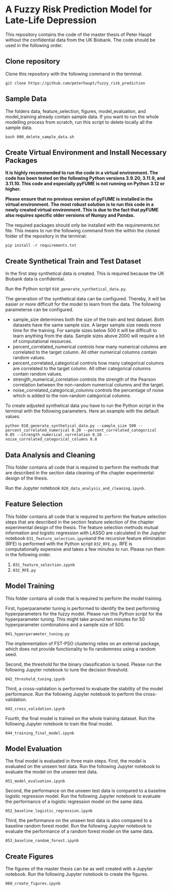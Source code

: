 # A Fuzzy Risk Prediction Model for Late-Life Depression

This repository contains the code of the master thesis of Peter Haupt without the confidential data from the UK Biobank. The code should be used in the following order.

## Clone repository

Clone this repository with the following command in the terminal.

`git clone https://github.com/peterhaupt/fuzzy_risk_prediction`

## Sample Data

The folders data, feature_selection, figures, model_evaluation, and model_training already contain sample data. If you want to run the whole modelling process from scratch, run this script to delete locally all the sample data.

`bash 000_delete_sample_data.sh`

## Create Virtual Environment and Install Necessary Packages

**It is highly recommended to run the code in a virtual environment. The code has been tested on the following Python versions 3.9.20, 3.11.9, and 3.11.10. This code and especially pyFUME is not running on Python 3.12 or higher.**

**Please ensure that no previous version of pyFUME is installed in the virtual environment. The most robust solution is to run this code in a newly created virtual environment. This is due to the fact that pyFUME also requires specific older versions of Numpy and Pandas.**

The required packages should only be installed with the requirements.txt file. This means to run the following command from the within the cloned folder of the repository in the terminal:

`pip install -r requirements.txt`

## Create Synthetical Train and Test Dataset

In the first step synthetical data is created. This is required because the UK Biobank data is confidential.

Run the Python script `010_generate_synthetical_data.py`.

The generation of the synthetical data can be configured. Thereby, it will be easier or more difficult for the model to learn from the data. The following parameterse can be configured.

- sample_size determines both the size of the train and test dataset. Both datasets have the same sample size. A larger sample size needs more time for the training. For sample sizes below 500 it will be difficult to learn anything from the data. Sample sizes above 2000 will require a lot of computational resources.
- percent_correlated_numerical controls how many numerical columns are correlated to the target column. All other numerical columns contain random values.
- percent_correlated_categorical controls how many categorical columns are correlated to the target column. All other categorical columns contain random values.
- strength_numerical_correlation controls the strength of the Pearson correlation between the non-random numerical columns and the target.
- noise_correlated_categorical_columns controls the percentage of noise which is added to the non-random categorical columns.

To create adjusted synthetical data you have to run the Python script in the terminal with the following parameters. Here an example with the default values.

`python 010_generate_synthetical_data.py --sample_size 500 --percent_correlated_numerical 0.20 --percent_correlated_categorical 0.05 --strength_numerical_correlation 0.20 --noise_correlated_categorical_columns 0.8`

## Data Analysis and Cleaning

This folder contains all code that is required to perform the methods that are described in the section data cleaning of the chapter experimental design of the thesis.

Run the Jupyter notebook `020_data_analysis_and_cleaning.ipynb`.

## Feature Selection

This folder contains all code that is required to perform the feature selection steps that are described in the section feature selection of the chapter experimental design of the thesis. The feature selection methods mutual information and logistic regression with LASSO are calculated in the Jupyter notebook `031_feature_selection.ipynb`and the recursive feature elimination (RFE) is performed with the Python script `032_RFE.py`. RFE is computationally expensive and takes a few minutes to run. Please run them in the following order.

1. `031_feature_selection.ipynb`
2. `032_RFE.py`

## Model Training
This folder contains all code that is required to perform the model training.

First, hyperparameter tuning is performed to identify the best performing hyperparameters for the fuzzy model. Please run this Python script for the hyperparameter tuning. This might take around ten minutes for 50 hyperparameter combinations and a sample size of 500.

`041_hyperparameter_tuning.py`

The implementation of FST-PSO clustering relies on an external package, which does not provide functionality to fix randomness using a random seed.

Second, the threshold for the binary classification is tuned. Please run the following Jupyter notebook to tune the decision threshold.

`042_threshold_tuning.ipynb`

Third, a cross-validation is performed to evaluate the stability of the model performance. Run the following Jupyter notebook to perform the cross-validation.

`043_cross_validation.ipynb`

Fourth, the final model is trained on the whole training dataset. Run the following Jupyter notebook to train the final model.

`044_training_final_model.ipynb`

## Model Evaluation

The final model is evaluated in three main steps. First, the model is evaluated on the unseen test data. Run the following Jupyter notebook to evaluate the model on the unseen test data.

`051_model_evaluation.ipynb`

Second, the performance on the unseen test data is compared to a baseline logistic regression model. Run the following Jupyter notebook to evaluate the performance of a logistic regression model on the same data.

`052_baseline_logistic_regression.ipynb`

Third, the performance on the unseen test data is also compared to a baseline random forest model. Run the following Jupyter notebook to evaluate the performance of a random forest model on the same data.

`053_baseline_random_forest.ipynb`

## Create Figures

The figures of the master thesis can be as well created with a Jupyter notebook. Run the following Jupyter notebook to create the figures.

`060_create_figures.ipynb`